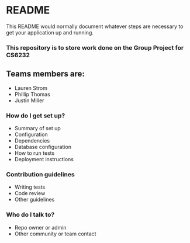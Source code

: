 # README #

This README would normally document whatever steps are necessary to get your application up and running.

### This repository is to store work done on the Group Project for CS6232 ###

## Teams members are:
* Lauren Strom
* Phillip Thomas
* Justin Miller

### How do I get set up? ###

* Summary of set up
* Configuration
* Dependencies
* Database configuration
* How to run tests
* Deployment instructions

### Contribution guidelines ###

* Writing tests
* Code review
* Other guidelines

### Who do I talk to? ###

* Repo owner or admin
* Other community or team contact